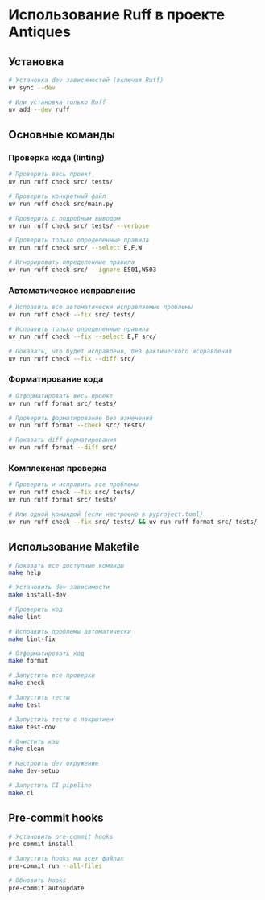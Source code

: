 # Использование Ruff в проекте Antiques

## Установка

```bash
# Установка dev зависимостей (включая Ruff)
uv sync --dev

# Или установка только Ruff
uv add --dev ruff
```

## Основные команды

### Проверка кода (linting)

```bash
# Проверить весь проект
uv run ruff check src/ tests/

# Проверить конкретный файл
uv run ruff check src/main.py

# Проверить с подробным выводом
uv run ruff check src/ tests/ --verbose

# Проверить только определенные правила
uv run ruff check src/ --select E,F,W

# Игнорировать определенные правила
uv run ruff check src/ --ignore E501,W503
```

### Автоматическое исправление

```bash
# Исправить все автоматически исправляемые проблемы
uv run ruff check --fix src/ tests/

# Исправить только определенные правила
uv run ruff check --fix --select E,F src/

# Показать, что будет исправлено, без фактического исправления
uv run ruff check --fix --diff src/
```

### Форматирование кода

```bash
# Отформатировать весь проект
uv run ruff format src/ tests/

# Проверить форматирование без изменений
uv run ruff format --check src/ tests/

# Показать diff форматирования
uv run ruff format --diff src/
```

### Комплексная проверка

```bash
# Проверить и исправить все проблемы
uv run ruff check --fix src/ tests/
uv run ruff format src/ tests/

# Или одной командой (если настроено в pyproject.toml)
uv run ruff check --fix src/ tests/ && uv run ruff format src/ tests/
```

## Использование Makefile

```bash
# Показать все доступные команды
make help

# Установить dev зависимости
make install-dev

# Проверить код
make lint

# Исправить проблемы автоматически
make lint-fix

# Отформатировать код
make format

# Запустить все проверки
make check

# Запустить тесты
make test

# Запустить тесты с покрытием
make test-cov

# Очистить кэш
make clean

# Настроить dev окружение
make dev-setup

# Запустить CI pipeline
make ci
```

## Pre-commit hooks

```bash
# Установить pre-commit hooks
pre-commit install

# Запустить hooks на всех файлах
pre-commit run --all-files

# Обновить hooks
pre-commit autoupdate
```

